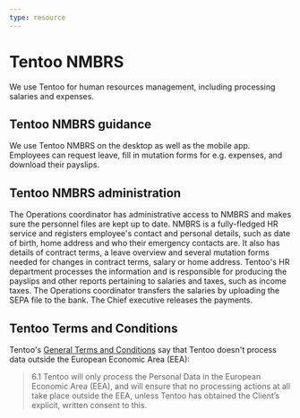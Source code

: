 ```yaml
---
type: resource
---
```


# Tentoo NMBRS

We use Tentoo for human resources management, including processing salaries and expenses.

## Tentoo NMBRS guidance

We use Tentoo NMBRS on the desktop as well as the mobile app. Employees can request leave, fill in mutation forms for e.g. expenses, and download their payslips.

## Tentoo NMBRS administration

The Operations coordinator has administrative access to NMBRS and makes sure the personnel files are kept up to date. NMBRS is a fully-fledged HR service and registers employee's contact and personal details, such as date of birth, home address and who their emergency contacts are. It also has details of contract terms,  a leave overview and several mutation forms needed for changes in contract terms, salary or home address. Tentoo's HR department processes the information and is responsible for producing the payslips and other reports pertaining to salaries and taxes, such as income taxes. The Operations coordinator transfers the salaries by uploading the SEPA file to the bank. The Chief executive releases the payments.

## Tentoo Terms and Conditions

Tentoo's [General Terms and Conditions](https://www.tentoo.nl/images/downloads/Generaltermsandconditions_TentooPartners.pdf) say that Tentoo doesn't process data outside the European Economic Area (EEA):

> 6.1 Tentoo will only process the Personal Data in the European Economic Area (EEA), and will ensure that no processing actions at all
take place outside the EEA, unless Tentoo has obtained the Client’s explicit, written consent to this.
